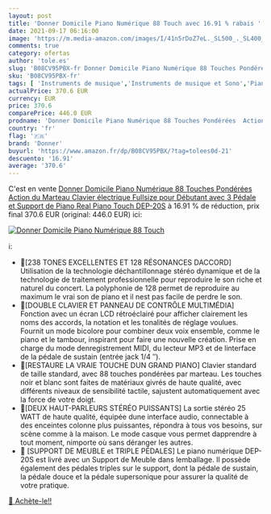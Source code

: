 ```yaml
---
layout: post
title: 'Donner Domicile Piano Numérique 88 Touch avec 16.91 % rabais '
date: 2021-09-17 06:16:00
image: 'https://m.media-amazon.com/images/I/41n5rDoZ7eL._SL500_._SL400_.jpg'
comments: true
category: ofertas
author: 'tole.es'
slug: 'B08CV95PBX-fr Donner Domicile Piano Numérique 88 Touches Pondérées...'
sku: 'B08CV95PBX-fr'
tags: [ 'Instruments de musique','Instruments de musique et Sono','Pianos et claviers','Pianos numériques','donner', ]
actualPrice: 370.6 EUR
currency: EUR
price: 370.6
comparePrice: 446.0 EUR
prodname: 'Donner Domicile Piano Numérique 88 Touches Pondérées  Action du Marteau  Clavier électrique Fullsize pour Débutant avec 3 Pédale et Support de Piano  Real Piano Touch  DEP-20S'
country: 'fr'
flag: '🇫🇷'
brand: 'Donner'
buyurl: 'https://www.amazon.fr/dp/B08CV95PBX/?tag=tolees0d-21'
descuento: '16.91'
average: '370.6'
---
```


C'est en vente [Donner Domicile Piano Numérique 88 Touches Pondérées  Action du Marteau  Clavier électrique Fullsize pour Débutant avec 3 Pédale et Support de Piano  Real Piano Touch  DEP-20S](https://www.amazon.fr/dp/B08CV95PBX/?tag=tolees0d-21)  à  16.91 % de réduction, prix final  370.6 EUR (original: 446.0 EUR) ici:

[![Donner Domicile Piano Numérique 88 Touch](https://m.media-amazon.com/images/I/41n5rDoZ7eL._SL500_._SL400_.jpg)](https://www.amazon.fr/dp/B08CV95PBX/?tag=tolees0d-21)

ℹ️:

- 🎹[238 TONES EXCELLENTES ET 128 RÉSONANCES DACCORD] Utilisation de la technologie déchantillonnage stéréo dynamique et de la technologie de traitement professionnelle pour reproduire le son riche et naturel du concert. La polyphonie de 128 permet de reproduire au maximum le vrai son de piano et il nest pas facile de perdre le son.
- 🎹[DOUBLE CLAVIER ET PANNEAU DE CONTRÔLE MULTIMÉDIA] Fonction avec un écran LCD rétroéclairé pour afficher clairement les noms des accords, la notation et les tonalités de réglage voulues. Fournit un mode bicolore pour combiner deux voix ensemble, comme le piano et le tambour, inspirant pour faire une nouvelle création. Prise en charge du mode denregistrement MIDI, du lecteur MP3 et de linterface de la pédale de sustain (entrée jack 1/4 ″).
- 🎹[RESTAURE LA VRAIE TOUCHE DUN GRAND PIANO] Clavier standard de taille standard, avec 88 touches pondérées par marteau. Les touches noir et blanc sont faites de matériaux givrés de haute qualité, avec différents niveaux de sensibilité tactile, sajustent automatiquement avec la force de votre doigt.
- 🎹[DEUX HAUT-PARLEURS STÉRÉO PUISSANTS] La sortie stéréo 25 WATT de haute qualité, équipée dune interface audio, connectable à des enceintes colonne plus puissantes, répondra à tous vos besoins, sur scène comme à la maison. Le mode casque vous permet dapprendre à tout moment, nimporte où sans déranger les autres.
- 🎹 [SUPPORT DE MEUBLE et TRIPLE PÉDALES] Le piano numérique DEP-20S est livré avec un Support de Meuble dans lemballage. Il possède également des pédales triples sur le support, dont la pédale de sustain, la pédale douce et la pédale supersonique pour assurer la qualité de votre pratique.

[🛒 Achète-le!!](https://www.amazon.fr/dp/B08CV95PBX/?tag=tolees0d-21)
